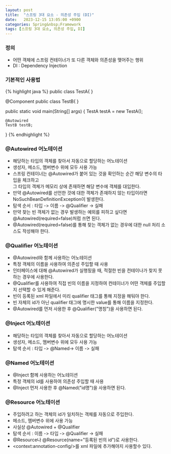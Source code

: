 ```yaml
---
layout: post
title:  "스프링 3대 요소 - 의존성 주입 (DI)"
date:   2023-12-15 13:05:00 +0900
categories: Spring&nbsp;Framework
tags: [스프링 3대 요소, 의존성 주입, DI]
---
```


### 정의

- 어떤 객체에 스프링 컨테이너가 또 다른 객체와 의존성을 맺어주는 행위
- DI : Dependency Injection

### 기본적인 사용법

{% highlight java %}
public class TestA{ }

@Component
public class TestB{ }

public static void main(String[] args) {
    TestA testA = new TestA();

    @Autowired
    TestB testB;
}
{% endhighlight %}

### @Autowired 어노테이션

- 해당하는 타입의 객체를 찾아서 자동으로 할당하는 어노테이션
- 생성자, 메소드, 멤버변수 위에 모두 사용 가능
- 스프링 컨테이너는 @Autowired가 붙어 있는 것을 확인하는 순간 해당 변수의 타입을 체크하고  
그 타입의 객체가 메모리 상에 존재하면 해당 변수에 객체를 대입한다.
- 만약 @Autowired를 선언한 것에 대한 객체가 존재하지 않는 타입이라면 NoSuchBeanDefinitionException이 발생한다.
- 탐색 순서 : 타입 -> 이름 -> @Qualifier -> 실패
- 만약 찾는 빈 객체가 없는 경우 발생하는 예외를 피하고 싶다면 @Autowired(required=false)처럼 쓰면 된다.
- @Autowired(required=false)를 통해 찾는 객체가 없는 경우에 대한 null 처리 소스도 작성해야 한다.

### @Qualifier 어노테이션

- @Autowired와 함께 사용하는 어노테이션
- 특정 객체의 이름을 사용하여 의존성 주입할 때 사용
- 인터페이스에 대해 @Autowired가 실행됬을 때, 적절한 빈을 컨테이나가 찾지 못하는 경우에 사용한다.
- @Qualifier를 사용하여 직접 빈의 이름을 지정하여 컨테이너가 어떤 객체를 주입할지 선택할 수 있게 해준다.
- 빈이 등록된 xml 파일에서 미리 qualifier 태그를 통해 지정을 해둬야 한다.
- 빈 자체의 id가 아닌 qualifier 태그에 명시한 value를 통해 이름을 지정한다.
- @Autowired를 먼저 사용한 후 @Qualifier("명칭")을 사용하면 된다.

### @Inject 어노테이션

- 해당하는 타입의 객체를 찾아서 자동으로 할당하는 어노테이션
- 생성자, 메소드, 멤버변수 위에 모두 사용 가능
- 탐색 순서 : 타입 -> @Named-> 이름 -> 실패

### @Named 어노테이션

- @Inject 함께 사용하는 어노테이션
- 특정 객체의 id를 사용하여 의존성 주입할 때 사용
- @Inject 먼저 사용한 후 @Named("id명")을 사용하면 된다.

### @Resource 어노테이션

- 주입하려고 하는 객체의 id가 일치하는 객체를 자동으로 주입한다.
- 메소드, 멤버변수 위에 사용 가능
- 사실상 @Autowired + @Qualifier
- 탐색 순서 : 이름 -> 타입 -> @Qualifier -> 실패
- @Resource나 @Resource(name="등록된 빈의 id")로 사용한다.
- &lt;context:annotation-config/>를 xml 파일에 추가해야지 사용할수 있다.